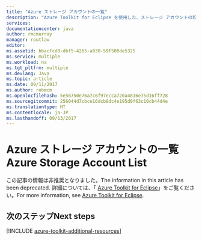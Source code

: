 ```yaml
---
title: "Azure ストレージ アカウントの一覧"
description: "Azure Toolkit for Eclipse を使用した、ストレージ アカウントの設定の管理"
services: 
documentationcenter: java
author: rmcmurray
manager: routlaw
editor: 
ms.assetid: bbacfcd8-dbf5-4265-a930-59f508de5325
ms.service: multiple
ms.workload: na
ms.tgt_pltfrm: multiple
ms.devlang: Java
ms.topic: article
ms.date: 09/11/2017
ms.author: robmcm
ms.openlocfilehash: 5e56750e76a7c6f97ecca720a4816e75d16ff728
ms.sourcegitcommit: 256044d7cbce16dcb8dc4e195d0f63c10cb44d4e
ms.translationtype: HT
ms.contentlocale: ja-JP
ms.lasthandoff: 09/13/2017
---
```

# <a name="azure-storage-account-list"></a><span data-ttu-id="f665f-103">Azure ストレージ アカウントの一覧</span><span class="sxs-lookup"><span data-stu-id="f665f-103">Azure Storage Account List</span></span>

<span data-ttu-id="f665f-104">この記事の情報は非推奨となりました。</span><span class="sxs-lookup"><span data-stu-id="f665f-104">The information in this article has been deprecated.</span></span> <span data-ttu-id="f665f-105">詳細については、「 [Azure Toolkit for Eclipse](azure-toolkit-for-eclipse.md)」をご覧ください。</span><span class="sxs-lookup"><span data-stu-id="f665f-105">For more information, see [Azure Toolkit for Eclipse](azure-toolkit-for-eclipse.md).</span></span>

## <a name="next-steps"></a><span data-ttu-id="f665f-106">次のステップ</span><span class="sxs-lookup"><span data-stu-id="f665f-106">Next steps</span></span>

[!INCLUDE [azure-toolkit-additional-resources](../includes/azure-toolkit-additional-resources.md)]
